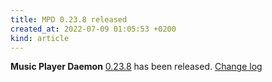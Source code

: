 ```yaml
---
title: MPD 0.23.8 released
created_at: 2022-07-09 01:05:53 +0200
kind: article
---
```


**Music Player Daemon** [0.23.8](/download/mpd/0.23/mpd-0.23.8.tar.xz) has been released.
[Change log](https://raw.githubusercontent.com/MusicPlayerDaemon/MPD/v0.23.8/NEWS)
